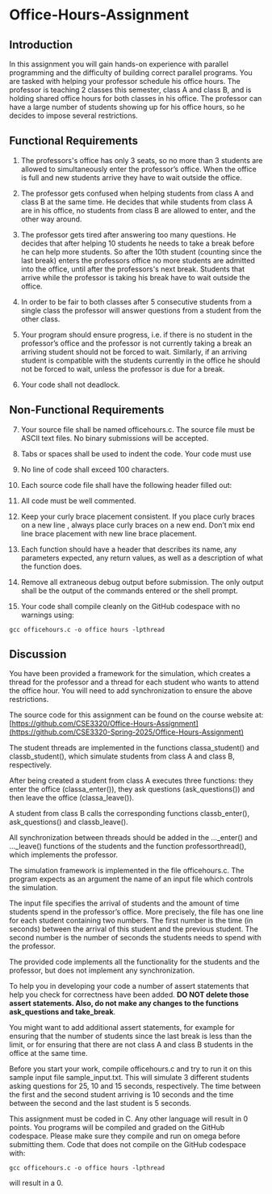 # Office-Hours-Assignment

## Introduction
In this assignment you will gain hands-on experience with parallel programming and the
difficulty of building correct parallel programs. You are tasked with helping your professor
schedule his office hours. The professor is teaching 2 classes this semester, class A and
class B, and is holding shared office hours for both classes in his office. The professor can
have a large number of students showing up for his office hours, so he decides to impose
several restrictions.

## Functional Requirements
1. The professors's office has only 3 seats, so no more than 3 students are
allowed to simultaneously enter the professor’s office. When the office is full and new
students arrive they have to wait outside the office.

2. The professor gets confused when helping students from class A and
class B at the same time. He decides that while students from class A are in his office, no
students from class B are allowed to enter, and the other way around.

3. The professor gets tired after answering too many questions. He decides
that after helping 10 students he needs to take a break before he can help more students.
So after the 10th student (counting since the last break) enters the professors office no
more students are admitted into the office, until after the professors's next break. Students
that arrive while the professor is taking his break have to wait outside the office.

4. In order to be fair to both classes after 5 consecutive students from a
single class the professor will answer questions from a student from the other class.

5. Your program should ensure progress, i.e. if there is no student in the
professor’s office and the professor is not currently taking a break an arriving student
should not be forced to wait. Similarly, if an arriving student is compatible with the
students currently in the office he should not be forced to wait, unless the professor is due
for a break.

6. Your code shall not deadlock.

## Non-Functional Requirements
7. Your source file shall be named officehours.c. The source file must be
ASCII text files. No binary submissions will be accepted.

8. Tabs or spaces shall be used to indent the code. Your code must use

9. No line of code shall exceed 100 characters.

10. Each source code file shall have the following header filled out:

11. All code must be well commented. 

12. Keep your curly brace placement consistent. If you place curly braces
on a new line , always place curly braces on a new end. Don’t mix end line brace
placement with new line brace placement.

13. Each function should have a header that describes its name, any
parameters expected, any return values, as well as a description of what the function does.

14. Remove all extraneous debug output before submission. The only
output shall be the output of the commands entered or the shell prompt.

15. Your code shall compile cleanly on the GitHub codespace with no warnings
using:
```
gcc officehours.c -o office hours -lpthread
```

## Discussion
You have been provided a framework for the simulation, which creates a thread for the
professor and a thread for each student who wants to attend the office hour. You will need
to add synchronization to ensure the above restrictions.

The source code for this assignment can be found on the course website at:
[https://github.com/CSE3320/Office-Hours-Assignment](https://github.com/CSE3320-Spring-2025/Office-Hours-Assignment)

The student threads are implemented in the functions classa_student() and
classb_student(), which simulate students from class A and class B, respectively. 

After being created a student from class A executes three functions: they enter the office
(classa_enter()), they ask questions (ask_questions()) and then leave the office
(classa_leave()). 

A student from class B calls the corresponding functions classb_enter(),
ask_questions() and classb_leave(). 

All synchronization between threads should be added in the ..._enter() and ..._leave() functions of the students and the function
professorthread(), which implements the professor.

The simulation framework is implemented in the file officehours.c. The program expects as
an argument the name of an input file which controls the simulation. 

The input file specifies the arrival of students and the amount of time students spend in the professor’s
office. More precisely, the file has one line for each student containing two numbers. The
first number is the time (in seconds) between the arrival of this student and the previous
student. The second number is the number of seconds the students needs to spend with
the professor.

The provided code implements all the functionality for the students and the professor, but
does not implement any synchronization. 

To help you in developing your code a number of
assert statements that help you check for correctness have been added. **DO NOT delete
those assert statements. Also, do not make any changes to the functions ask_questions
and take_break**. 

You might want to add additional assert statements, for example for
ensuring that the number of students since the last break is less than the limit, or for
ensuring that there are not class A and class B students in the office at the same time.

Before you start your work, compile officehours.c and try to run it on this sample input
file sample_input.txt. This will simulate 3 different students asking questions for 25, 10
and 15 seconds, respectively. The time between the first and the second student arriving is
10 seconds and the time between the second and the last student is 5 seconds. 

This assignment must be coded in C. Any other language will result in 0 points. You
programs will be compiled and graded on the GitHub codespace. Please make sure they
compile and run on omega before submitting them. Code that does not compile on
the GitHub codespace with:
```
gcc officehours.c -o office hours -lpthread
```
will result in a 0.
